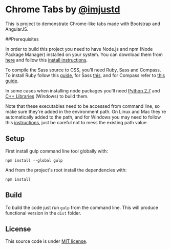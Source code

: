 # Chrome Tabs by [@imjustd](https://github.com/imjustd/chrome-tabs)

This is project to demonstrate Chrome-like tabs made with Bootstrap and AngularJS.

##Prerequisites

In order to build this project you need to have Node.js and npm (Node Package Manager) installed on your system. You can download them from [here](https://nodejs.org/download/) and follow this [install instructions](https://github.com/joyent/node/wiki/Installing-Node.js-via-package-manager).

To compile the Sass source to CSS, you’ll need Ruby, Sass and Compass. To install Ruby follow this [guide](https://www.ruby-lang.org/en/documentation/installation/), for Sass [this](http://sass-lang.com/install), and for Compass refer to [this guide](http://compass-style.org/install/).

In some cases when installing node packages you'll need [Python 2.7](https://www.python.org/downloads/) and [C++ Libraries](https://support.microsoft.com/en-us/kb/2977003) (Windows) to build them.

Note that these executables need to be accessed from command line, so make sure they're added in the environment path. On Linux and Mac they're automatically added to the path, and for Windows you may need to follow this [instructions](http://www.computerhope.com/issues/ch000549.htm), just be careful not to mess the existing path value.

## Setup

First install gulp command line tool globally with:

`npm install --global gulp`

And from the project's root install the dependencies with:

`npm install`

## Build

To build the code just run `gulp` from the command line. This will produce functional version in the `dist` folder.

## License
This source code is under [MIT license](https://github.com/imjustd/chrome-tabs/blob/master/LICENSE).

